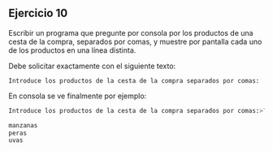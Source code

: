 ## Ejercicio 10

Escribir un programa que pregunte por consola por los productos de una cesta de la compra, separados por comas, y muestre por pantalla cada uno de los productos en una línea distinta.

Debe solicitar exactamente con el siguiente texto:

`Introduce los productos de la cesta de la compra separados por comas:`

En consola se ve finalmente por ejemplo:

```python linenums="1"
Introduce los productos de la cesta de la compra separados por comas:>? manzanas,peras,uvas

manzanas
peras
uvas
```